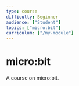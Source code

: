 ```yaml
---
type: course
difficulty: Beginner
audience: ["Student"]
topics: ["micro:bit"]
curriculum: ["/my-module"]
---
```


# micro:bit
A course on micro:bit.
